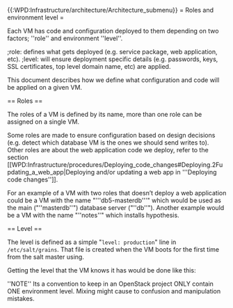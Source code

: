 {{:WPD:Infrastructure/architecture/Architecture_submenu}}
= Roles and environment level =

Each VM has code and configuration deployed to them depending on two factors; ''role'' and environment ''level''. 

;role: defines what gets deployed (e.g. service package, web application, etc).
;level: will ensure deployment specific details (e.g. passwords, keys, SSL certificates, top level domain name, etc) are applied.

This document describes how we define what configuration and code will be applied on a given VM.

== Roles ==

The roles of a VM is defined by its name, more than one role can be assigned on a single VM. 

Some roles are made to ensure configuration based on design decisions (e.g. detect which database VM is the ones we should send writes to). Other roles are about the web application code we deploy, refer to the section  [[WPD:Infrastructure/procedures/Deploying_code_changes#Deploying.2Fupdating_a_web_app|Deploying and/or updating a web app in '''Deploying code changes'']].

For an example of a VM with two roles that doesn’t deploy a web application could be a VM with the name "'''db5-masterdb'''" which would be used as the main ("''masterdb''") database server ("''db''").  Another example would be a VM with the name "''notes''" which installs hypothesis.

== Level ==

The level is defined as a simple "<code>level: production</code>" line in <code>/etc/salt/grains</code>. That file is created when the VM boots for the first time from the salt master using.

Getting the level that the VM knows it has would be done like this:

''NOTE'' Its a convention to keep in an OpenStack project ONLY contain ONE environment level. Mixing might cause to confusion and manipulation mistakes.